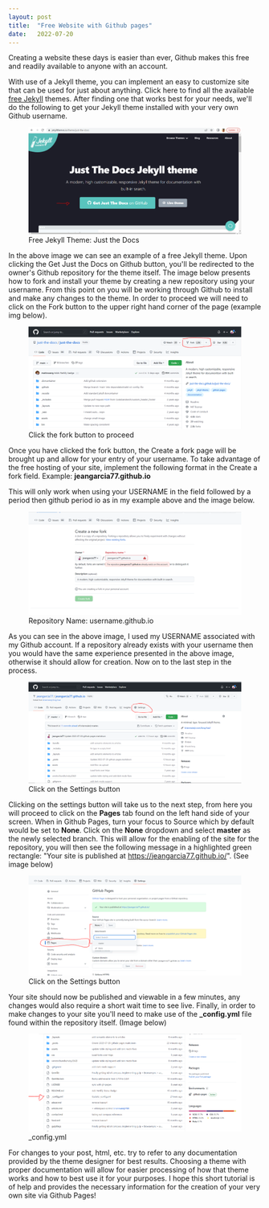 ```yaml
---
layout: post
title:  "Free Website with Github pages"
date:   2022-07-20
---
```


<p class="intro"><span class="dropcap">C</span>reating a website these days is easier than ever, Github makes this free and readily available to anyone with an account.</p>

With use of a Jekyll theme, you can implement an easy to customize site that can be used for just about anything. Click here to find all the available <a href="https://jekyllthemes.io/free">free Jekyll</a> themes. After finding one that works best for your needs, we'll do the following to get your Jekyll theme installed with your very own Github username.

<figure>
<img src="/assets/img/github-p0.PNG" alt="">
 <figcaption>Free Jekyll Theme: Just the Docs</figcaption>
</figure>

In the above image we can see an example of a free Jekyll theme. Upon clicking the Get Just the Docs on Github button, you'll be redirected to the owner's Github repository for the theme itself. The image below presents how to fork and install your theme by creating a new repository using your username. From this point on you will be working through Github to install and make any changes to the theme. In order to proceed we will need to click on the Fork button to the upper right hand corner of the page (example img below).

<figure>
<img src="/assets/img/github-p1.PNG" alt="">
 <figcaption>Click the fork button to proceed</figcaption>
</figure>

Once you have clicked the fork button, the Create a fork page will be brought up and allow for your entry of your username. To take advantage of the free hosting of your site, implement the following format in the Create a fork field. Example: <b>jeangarcia77.github.io</b>

This will only work when using your USERNAME in the field followed by a period then github period io as in my example above and the image below.

<figure>
<img src="/assets/img/github-p2.PNG" alt="">
 <figcaption>Repository Name: username.github.io</figcaption>
</figure>

As you can see in the above image, I used my USERNAME associated with my Github account. If a repository already exists with your username then you would have the same experience presented in the above image, otherwise it should allow for creation. Now on to the last step in the process.

<figure>
<img src="/assets/img/github-p4.PNG" alt="">
 <figcaption>Click on the Settings button</figcaption>
</figure>

Clicking on the settings button will take us to the next step, from here you will proceed to click on the <b>Pages</b> tab found on the left hand side of your screen. When in Github Pages, turn your focus to Source which by default would be set to <b>None</b>. Click on the <b>None</b> dropdown and select <b>master</b> as the newly selected branch. This will allow for the enabling of the site for the repository, you will then see the following message in a highlighted green rectangle: "Your site is published at https://jeangarcia77.github.io/". (See image below)

<figure>
<img src="/assets/img/github-p5.PNG" alt="">
 <figcaption>Click on the Settings button</figcaption>
</figure>

Your site should now be published and viewable in a few minutes, any changes would also require a short wait time to see live. Finally, in order to make changes to your site you'll need to make use of the <b>_config.yml</b> file found within the repository itself. (Image below)

<figure>
<img src="/assets/img/github-p3.PNG" alt="">
 <figcaption>_config.yml</figcaption>
</figure>

For changes to your post, html, etc. try to refer to any documentation provided by the theme designer for best results. Choosing a theme with proper documentation will allow for easier processing of how that theme works and how to best use it for your purposes. I hope this short tutorial is of help and provides the necessary information for the creation of your very own site via Github Pages!
